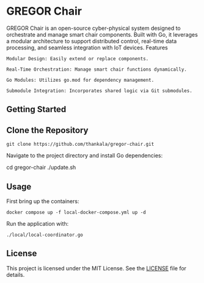 # GREGOR Chair

GREGOR Chair is an open-source cyber-physical system designed to orchestrate and manage smart chair components. Built with Go, it leverages a modular architecture to support distributed control, real-time data processing, and seamless integration with IoT devices.
Features

    Modular Design: Easily extend or replace components.

    Real-Time Orchestration: Manage smart chair functions dynamically.

    Go Modules: Utilizes go.mod for dependency management.

    Submodule Integration: Incorporates shared logic via Git submodules.

## Getting Started
## Clone the Repository
``` 
git clone https://github.com/thankala/gregor-chair.git 
```
Navigate to the project directory and install Go dependencies:

cd gregor-chair
./update.sh

## Usage

First bring up the containers:

```
docker compose up -f local-docker-compose.yml up -d
```

Run the application with:


```
./local/local-coordinator.go
```

## License

This project is licensed under the MIT License. See the [LICENSE](LICENSE) file for details.
